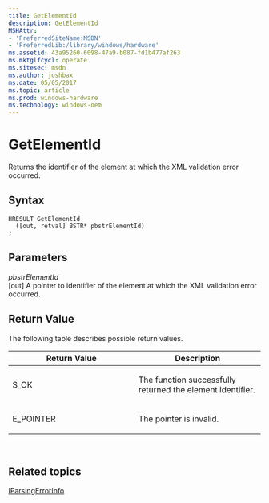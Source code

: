 ```yaml
---
title: GetElementId
description: GetElementId
MSHAttr:
- 'PreferredSiteName:MSDN'
- 'PreferredLib:/library/windows/hardware'
ms.assetid: 43a95260-6098-47a9-b087-fd1b477af263
ms.mktglfcycl: operate
ms.sitesec: msdn
ms.author: joshbax
ms.date: 05/05/2017
ms.topic: article
ms.prod: windows-hardware
ms.technology: windows-oem
---
```


# GetElementId


Returns the identifier of the element at which the XML validation error occurred.

## Syntax


```
HRESULT GetElementId
  ([out, retval] BSTR* pbstrElementId)
;
```

## Parameters


<a href="" id="pbstrelementid"></a>*pbstrElementId*  
\[out\] A pointer to identifier of the element at which the XML validation error occurred.

## Return Value


The following table describes possible return values.

<table>
<colgroup>
<col width="50%" />
<col width="50%" />
</colgroup>
<thead>
<tr class="header">
<th>Return Value</th>
<th>Description</th>
</tr>
</thead>
<tbody>
<tr class="odd">
<td><p>S_OK</p></td>
<td><p>The function successfully returned the element identifier.</p></td>
</tr>
<tr class="even">
<td><p>E_POINTER</p></td>
<td><p>The pointer is invalid.</p></td>
</tr>
</tbody>
</table>

 

## Related topics


[IParsingErrorInfo](iparsingerrorinfo.md)

 

 







